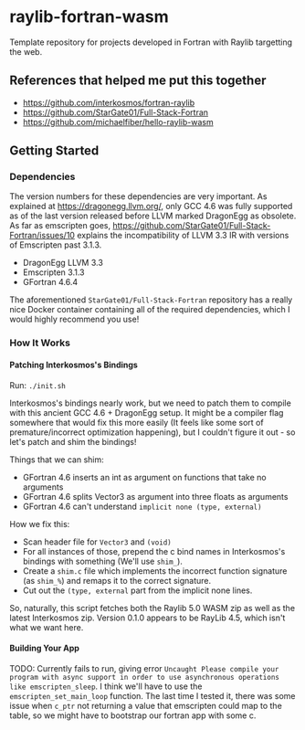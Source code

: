 # raylib-fortran-wasm
Template repository for projects developed in Fortran with Raylib targetting the web.

## References that helped me put this together
* https://github.com/interkosmos/fortran-raylib
* https://github.com/StarGate01/Full-Stack-Fortran
* https://github.com/michaelfiber/hello-raylib-wasm

## Getting Started

### Dependencies
The version numbers for these dependencies are very important.  As explained at https://dragonegg.llvm.org/, only GCC 4.6 was fully supported as of the last version released before LLVM marked DragonEgg as obsolete.  As far as emscripten goes, https://github.com/StarGate01/Full-Stack-Fortran/issues/10 explains the incompatibility of LLVM 3.3 IR with versions of Emscripten past 3.1.3.

* DragonEgg LLVM 3.3
* Emscripten 3.1.3
* GFortran 4.6.4

The aforementioned `StarGate01/Full-Stack-Fortran` repository has a really nice Docker container containing all of the required dependencies, which I would highly recommend you use!

### How It Works

#### Patching Interkosmos's Bindings

Run: `./init.sh`

Interkosmos's bindings nearly work, but we need to patch them to compile with this ancient GCC 4.6 + DragonEgg setup.  It might be a compiler flag somewhere that would fix this more easily (It feels like some sort of premature/incorrect optimization happening), but I couldn't figure it out - so let's patch and shim the bindings!

Things that we can shim:
* GFortran 4.6 inserts an int as argument on functions that take no arguments
* GFortran 4.6 splits Vector3 as argument into three floats as arguments
* GFortran 4.6 can't understand `implicit none (type, external)`

How we fix this:
* Scan header file for `Vector3` and `(void)`
* For all instances of those, prepend the c bind names in Interkosmos's bindings with something (We'll use `shim_`).
* Create a `shim.c` file which implements the incorrect function signature (as `shim_%`) and remaps it to the correct signature.
* Cut out the `(type, external` part from the implicit none lines.

So, naturally, this script fetches both the Raylib 5.0 WASM zip as well as the latest Interkosmos zip.  Version 0.1.0 appears to be RayLib 4.5, which isn't what we want here.

#### Building Your App

TODO: Currently fails to run, giving error `Uncaught Please compile your program with async support in order to use asynchronous operations like emscripten_sleep`.  I think we'll have to use the `emscripten_set_main_loop` function.  The last time I tested it, there was some issue when `c_ptr` not returning a value that emscripten could map to the table, so we might have to bootstrap our fortran app with some c.
